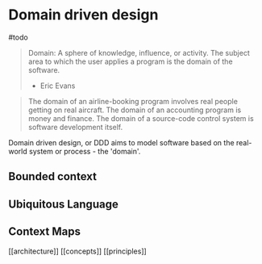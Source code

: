 # Domain driven design

#todo

> Domain: A sphere of knowledge, influence, or activity. The subject area to which the user applies a program is the domain of the software.
> - Eric Evans

> The domain of an airline-booking program involves real people getting on real aircraft.
> The domain of an accounting program is money and finance.
> The domain of a source-code control system is software development itself.

Domain driven design, or DDD aims to model software based on the real-world system or process - the 'domain'.

## Bounded context

## Ubiquitous Language

## Context Maps



[[architecture]]
[[concepts]]
[[principles]]
